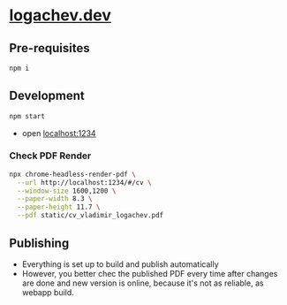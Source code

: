 # [logachev.dev](https://logachev.dev)

## Pre-requisites

```sh
npm i
```

## Development

```sh
npm start
```

- open [localhost:1234](http://localhost:1234)

### Check PDF Render

```sh
npx chrome-headless-render-pdf \
  --url http://localhost:1234/#/cv \
  --window-size 1600,1200 \
  --paper-width 8.3 \
  --paper-height 11.7 \
  --pdf static/cv_vladimir_logachev.pdf
```

## Publishing

- Everything is set up to build and publish automatically
- However, you better chec the published PDF every time after changes are done and new version is online, because it's not as reliable, as webapp build.
